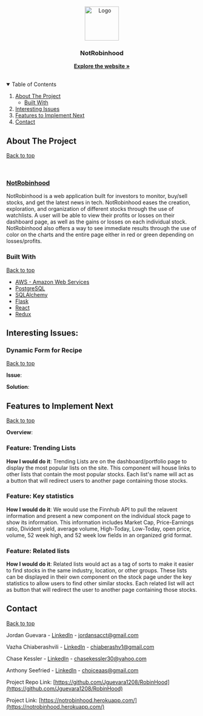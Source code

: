 <br />
<p align="center">
  <a href="https://notrobinhood.herokuapp.com/">
    <img src="https://raw.githubusercontent.com/Jguevara1208/Ortloan-photos/c917f7f440f77cc45e71c4ae4843a6bb93ae2c3f/orto-logo.svg?token=AR27E63IHZOGHRLYQQJAKYTBPLKUW" alt="Logo" width="90" height="90">
  </a>

  <h3 align="center">NotRobinhood</h3>

  <p align="center">
    <a href="https://notrobinhood.herokuapp.com/" target="_blank"><strong>Explore the website »</strong></a>
    <br />
    <br />
  </p>
</p>



<!-- TABLE OF CONTENTS -->
<details open="open">
  <summary id="table-of-contents">Table of Contents</summary>
  <ol>
    <li>
      <a href="#about-the-project">About The Project</a>
      <ul>
        <li><a href="#built-with">Built With</a></li>
      </ul>
    </li>
    <!-- <li><a href="#usage">Usage</a></li> -->
    <li>
      <a href="#interesting-issues">Interesting Issues</a>
    </li>
    <li>
      <a href="#features-to-implement-next">Features to Implement Next</a>
    <li><a href="#contact">Contact</a></li>
    </li>
  </ol>
</details>



<!-- ABOUT THE PROJECT -->
## About The Project 
[Back to top](#table-of-contents)

<br>

### [NotRobinhood](https://notrobinhood.herokuapp.com/)

NotRobinhood is a web application built for investors to monitor, buy/sell stocks, and get the latest news in tech. NotRobinhood eases the creation, exploration, and organization of different stocks through the use of watchlists. A user will be able to view their profits or losses on their dashboard page, as well as the gains or losses on each individual stock. NotRobinhood also offers a way to see immediate results through the use of color on the charts and the entire page either in red or green depending on losses/profits.

### Built With 
[Back to top](#table-of-contents)
* [AWS - Amazon Web Services](https://aws.amazon.com/)
* [PostgreSQL](https://www.postgresql.org/docs/)
* [SQLAlchemy](https://www.sqlalchemy.org/)
* [Flask](https://flask.palletsprojects.com/en/2.0.x/)
* [React](https://reactjs.org/)
* [Redux](https://redux.js.org/)

<!-- USAGE EXAMPLES
## Usage
[Back to top](#table-of-contents)

Users can signup and login to use Finstagram, and can login as a demo user to experience the website quickly.

[![Product Name Screen Shot][signup]](https://finstagram-project.herokuapp.com/signup)
[![Product Name Screen Shot][product-screenshot]](https://finstagram-project.herokuapp.com/login)
<br>
<br>
Once logged in, the user is directed to the Feed page, where logged-in users can view a feed of posts from users they follow, as well as their own posts.

[![Product Name Screen Shot][feed]](https://finstagram-project.herokuapp.com/signup)

Logged in users can add a new post, which appears at the top of the screen. Users can post images, gifs, or videos, as accepted file types. For posts a user owns, they can edit and delete the post. Users can also like and unlike a post.

### Adding a post:
[![Product Name Screen Shot][addPost]](https://finstagram-project.herokuapp.com/feed)

### Editing a post:
[![Product Name Screen Shot][editPost]](https://finstagram-project.herokuapp.com/feed)

### Deleting a post:
[![Product Name Screen Shot][deletePost]](https://finstagram-project.herokuapp.com/feed)

### Liking and unliking a post:
[![Product Name Screen Shot][likeUnlike]](https://finstagram-project.herokuapp.com/feed)

Users can add, edit, and delete a comment.

### Adding a comment:
[![Product Name Screen Shot][addComment]](https://finstagram-project.herokuapp.com/feed)

### Editing a comment:
[![Product Name Screen Shot][editComment]](https://finstagram-project.herokuapp.com/feed)

### Deleting a comment:
[![Product Name Screen Shot][deleteComment]](https://finstagram-project.herokuapp.com/feed)

Users can hover over the username or user image of a post's author to view that user's information. It also shows the following status of the logged in user in relation to the post author user.

### View user hover card:
[![Product Name Screen Shot][viewHover]](https://finstagram-project.herokuapp.com/feed)

Users can also click on the likes count on any post to view which users liked that post. From here, users can see whether they're following anyone in this list, and follow/unfollow as they wish.

### View post's liked users:
[![Product Name Screen Shot][viewLikes]](https://finstagram-project.herokuapp.com/feed)

<br>
<br>
Over on the Explore page, users can view posts from users they don't follow, and interact with these posts like on the Feed page.
<br>
<br>

### View posts from unfollowed users:
[![Product Name Screen Shot][exploreModal]](https://finstagram-project.herokuapp.com/explore)


Once you follow a user, their posts will appear on the feed page

### Newly followed users posts:

[![Product Name Screen Shot][newlyFollowedPosts]](https://finstagram-project.herokuapp.com/explore)
<br>
<br>

From any page where there are user posts or comments, you can click on a user's username to go to their profile page, which displays that user's number of posts, followers, and users followed.

### User profile pages:

(add profile navigation gif) -->

## Interesting Issues:
### Dynamic Form for Recipe 
[Back to top](#table-of-contents) 

<b>Issue</b>:

<b>Solution</b>:

## Features to Implement Next
[Back to top](#table-of-contents)

<b>Overview</b>:

### <b>Feature</b>: Trending Lists
<b>How I would do it</b>: Trending Lists are on the dashboard/portfolio page to display the most popular lists on the site. This component will house links to other lists that contain the most popular stocks. Each list's name will act as a button that will redirect users to another page containing those stocks.

### <b>Feature</b>: Key statistics
<b>How I would do it</b>: We would use the Finnhub API to pull the relavent information and present a new component on the individual stock page to show its information. This information includes Market Cap, Price-Earnings ratio, Divident yield, average volume, High-Today, Low-Today, open price, volume, 52 week high, and 52 week low fields in an organized grid format.

### <b>Feature</b>: Related lists
<b>How I would do it</b>: Related lists would act as a tag of sorts to make it easier to find stocks in the same industry, location, or other groups. These lists can be displayed in their own component on the stock page under the key statistics to allow users to find other similar stocks. Each related list will act as button that will redirect the user to another page containing those stocks.

<!-- CONTACT -->
## Contact
[Back to top](#table-of-contents)

Jordan Guevara - [LinkedIn](https://www.linkedin.com/in/jordan-guevara-a9370521a/) - jordansacct@gmail.com

Vazha Chiaberashvili - [LinkedIn](https://www.linkedin.com/in/vazha-chiaberashvili/) - chiaberashv1@gmail.com

Chase Kessler - [LinkedIn](https://www.linkedin.com/in/chase-kessler-97a135221/) - chasekessler30@yahoo.com

Anthony Seefried - [LinkedIn](https://www.linkedin.com/in/anthony-seefried-9233751a6/) - choiceaas@gmail.com

Project Repo Link: [https://github.com/Jguevara1208/RobinHood](https://github.com/Jguevara1208/RobinHood)

Project Link: [https://notrobinhood.herokuapp.com/](https://notrobinhood.herokuapp.com/)


<!-- ACKNOWLEDGEMENTS --

<!-- MARKDOWN LINKS & IMAGES -->
[linkedin-url]: https://linkedin.com/in/
